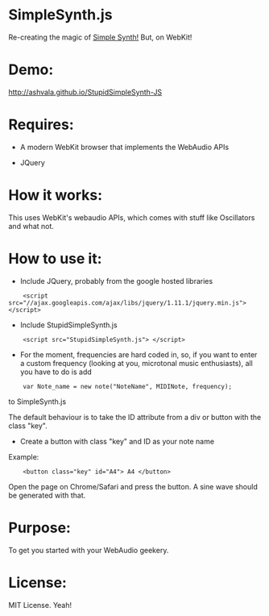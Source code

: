 SimpleSynth.js
====================

Re-creating the magic of [ Simple Synth!](http://github.com/ashvala/simplesynth) But, on WebKit!


Demo: 
=====================

http://ashvala.github.io/StupidSimpleSynth-JS


Requires: 
=====================

- A modern WebKit browser that implements the WebAudio APIs

- JQuery


How it works:
=====================

This uses WebKit's webaudio APIs, which comes with stuff like Oscillators and what not. 

How to use it:
======================

- Include JQuery, probably from the google hosted libraries

 
```
	<script src="//ajax.googleapis.com/ajax/libs/jquery/1.11.1/jquery.min.js"></script>
```

- Include StupidSimpleSynth.js

```
	<script src="StupidSimpleSynth.js"> </script>
```

- For the moment, frequencies are hard coded in, so, if you want to enter a custom frequency (looking at you, microtonal music enthusiasts), all you have to do is add 

```
	var Note_name = new note("NoteName", MIDINote, frequency);
```
to SimpleSynth.js

The default behaviour is to take the ID attribute from a div or button with the class "key".

- Create a button with class "key" and ID as your note name

Example: 

```
	<button class="key" id="A4"> A4 </button> 
```

Open the page on Chrome/Safari and press the button. A sine wave should be generated with that. 

Purpose:
=======================

To get you started with your WebAudio geekery.


License:
==============

MIT License. Yeah!
